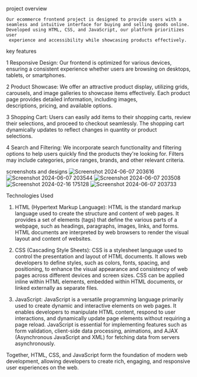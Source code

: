 project overview

    Our ecommerce frontend project is designed to provide users with a seamless and intuitive interface for buying and selling goods online. Developed using HTML, CSS, and JavaScript, our platform prioritizes user 
     experience and accessibility while showcasing products effectively.

key features

 1 Responsive Design: Our frontend is optimized for various devices, ensuring a consistent experience whether users are browsing on desktops, tablets, or smartphones.

 2 Product Showcase: We offer an attractive product display, utilizing grids, carousels, and image galleries to showcase items effectively. Each product page provides detailed information, including images,       
  descriptions, pricing, and available options.

 3 Shopping Cart: Users can easily add items to their shopping carts, review their selections, and proceed to checkout seamlessly. The shopping cart dynamically updates to reflect changes in quantity or product   
  selections.

 4 Search and Filtering: We incorporate search functionality and filtering options to help users quickly find the products they're looking for. Filters may include categories, price ranges, brands, and other relevant criteria.



screenshots and designs
   ![Screenshot 2024-06-07 203616](https://github.com/kevinjoshuae2002/shoppy-ecommerce-websit/assets/155746033/53470958-e28c-4510-a234-b1e136cb4f24)
   ![Screenshot 2024-06-07 203544](https://github.com/kevinjoshuae2002/shoppy-ecommerce-websit/assets/155746033/b7130601-701c-4346-95af-866115f09029)
   ![Screenshot 2024-06-07 203508](https://github.com/kevinjoshuae2002/shoppy-ecommerce-websit/assets/155746033/9196c19d-a580-4bc3-8f47-c4fa19634c54)
   ![Screenshot 2024-02-16 175128](https://github.com/kevinjoshuae2002/shoppy-ecommerce-websit/assets/155746033/5acadb3b-6796-42eb-98f1-3f6e8974d646)
   ![Screenshot 2024-06-07 203733](https://github.com/kevinjoshuae2002/shoppy-ecommerce-websit/assets/155746033/72883394-3bdc-4f5b-9eb8-90ec55b81644)
   
   
Technologies Used

  1. HTML (Hypertext Markup Language):
     HTML is the standard markup language used to create the structure and content of web pages. It provides a set of elements (tags) that define the various parts 
     of a webpage, such as headings, paragraphs, images, links, and forms. HTML documents are interpreted by web browsers to render the visual layout and content 
     of websites.

  2. CSS (Cascading Style Sheets):
     CSS is a stylesheet language used to control the presentation and layout of HTML documents. It allows web developers to define styles, such as colors, fonts, 
     spacing, and positioning, to enhance the visual appearance and consistency of web pages across different devices and screen sizes. CSS can be applied inline 
      within HTML elements, embedded within HTML documents, or linked externally as separate files.

  3. JavaScript:
   JavaScript is a versatile programming language primarily used to create dynamic and interactive elements on web pages. It enables developers to manipulate HTML 
   content, respond to user interactions, and dynamically update page elements without requiring a page reload. JavaScript is essential for implementing features 
   such as form validation, client-side data processing, animations, and AJAX (Asynchronous JavaScript and XML) for fetching data from servers asynchronously.

Together, HTML, CSS, and JavaScript form the foundation of modern web development, allowing developers to create rich, engaging, and responsive user experiences on the web.





 
